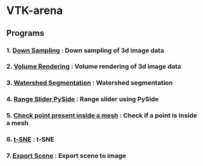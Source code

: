 # VTK-arena

## Programs

### 1. [Down Sampling](down%20sampling) : Down sampling of 3d image data
### 2. [Volume Rendering](volume%20rendering) : Volume rendering of 3d image data
### 3. [Watershed Segmentation](watershed%20segmentation) : Watershed segmentation
### 4. [Range Slider PySide](gui/rangeslider.ipynb) : Range slider using PySide
### 5. [Check point present inside a mesh](pointwithinmesh.py) : Check if a point is inside a mesh
### 6. [t-SNE](t-SNE) : t-SNE
### 7. [Export Scene](export%20scene) : Export scene to image
